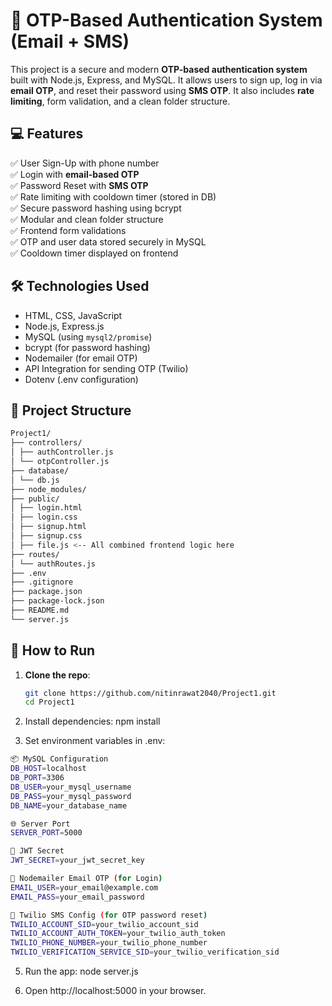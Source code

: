 #  🔐 OTP-Based Authentication System (Email + SMS)

This project is a secure and modern **OTP-based authentication system** built with Node.js, Express, and MySQL. It allows users to sign up, log in via **email OTP**, and reset their password using **SMS OTP**. It also includes **rate limiting**, form validation, and a clean folder structure.


## 💻 Features

✅ User Sign-Up with phone number  
✅ Login with **email-based OTP**  
✅ Password Reset with **SMS OTP**  
✅ Rate limiting with cooldown timer (stored in DB)  
✅ Secure password hashing using bcrypt  
✅ Modular and clean folder structure  
✅ Frontend form validations  
✅ OTP and user data stored securely in MySQL  
✅ Cooldown timer displayed on frontend


## 🛠️ Technologies Used

- HTML, CSS, JavaScript
- Node.js, Express.js
- MySQL (using `mysql2/promise`)
- bcrypt (for password hashing)
- Nodemailer (for email OTP)
- API Integration for sending OTP (Twilio)
- Dotenv (.env configuration)


## 📂 Project Structure
```bash
Project1/
├── controllers/
│ ├── authController.js
│ └── otpController.js
├── database/
│ └── db.js
├── node_modules/
├── public/
│ ├── login.html
│ ├── login.css
│ ├── signup.html
│ ├── signup.css
│ ├── file.js <-- All combined frontend logic here
├── routes/
│ └── authRoutes.js
├── .env
├── .gitignore
├── package.json
├── package-lock.json
├── README.md
└── server.js
```

## 🚀 How to Run

1. **Clone the repo**:

   ```bash
   git clone https://github.com/nitinrawat2040/Project1.git
   cd Project1
   ```


2. Install dependencies:
   npm install



3. Set environment variables in .env:
```bash
📦 MySQL Configuration
DB_HOST=localhost
DB_PORT=3306
DB_USER=your_mysql_username
DB_PASS=your_mysql_password
DB_NAME=your_database_name

🌐 Server Port
SERVER_PORT=5000

🔐 JWT Secret
JWT_SECRET=your_jwt_secret_key

📧 Nodemailer Email OTP (for Login)
EMAIL_USER=your_email@example.com
EMAIL_PASS=your_email_password

📲 Twilio SMS Config (for OTP password reset)
TWILIO_ACCOUNT_SID=your_twilio_account_sid
TWILIO_ACCOUNT_AUTH_TOKEN=your_twilio_auth_token
TWILIO_PHONE_NUMBER=your_twilio_phone_number
TWILIO_VERIFICATION_SERVICE_SID=your_twilio_verification_sid
```


5. Run the app:
   node server.js


6. Open http://localhost:5000 in your browser.
